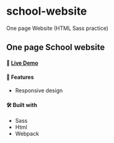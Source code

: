 # school-website
One page Website (HTML Sass practice)

## One page School website

#### 🧪 [Live Demo]()


#### 🔔  Features
-   Responsive design 
 
#### 🛠️  Built with
- Sass
- Html
- Webpack
